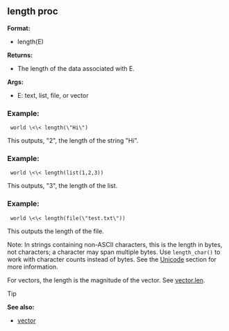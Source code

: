 ## length proc

<!-- -->
**Format:**
+   length(E)
<!-- -->
**Returns:**
+   The length of the data associated with E.
<!-- -->
**Args:**
+   E: text, list, file, or vector
### Example:

``` dm
 world \<\< length(\"Hi\") 
```
 

This
outputs, \"2\", the length of the string \"Hi\".
### Example:

``` dm
 world \<\< length(list(1,2,3)) 
```
 

This
outputs, \"3\", the length of the list.
### Example:

``` dm
 world \<\< length(file(\"test.txt\")) 
```



This outputs the length of the file. 

Note: In strings
containing non-ASCII characters, this is the length in bytes, not
characters; a character may span multiple bytes. Use `length_char()` to
work with character counts instead of bytes. See the
[Unicode](/ref/notes/Unicode.md)  section for more information.


For vectors, the length is the magnitude of the vector. See
[vector.len](/ref/vector/var/len.md).

> [!TIP] 
> **See also:**
> +   [vector](/ref/vector.md) 